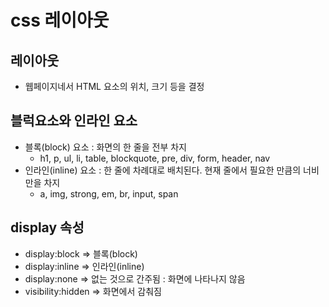 # css 레이아웃

## 레이아웃
- 웹페이지네서 HTML 요소의 위치, 크기 등을 결정


## 블럭요소와 인라인 요소
- 블록(block) 요소 : 화면의 한 줄을 전부 차지
    - h1, p, ul, li, table, blockquote, pre, div, form, header, nav
- 인라인(inline) 요소 : 한 줄에 차례대로 배치된다. 현재 줄에서 필요한 만큼의 너비만을 차지
    - a, img, strong, em, br, input, span

## display 속성
- display:block => 블록(block)
- display:inline => 인라인(inline)
- display:none => 없는 것으로 간주됨 : 화면에 나타나지 않음 
- visibility:hidden => 화면에서 감춰짐
